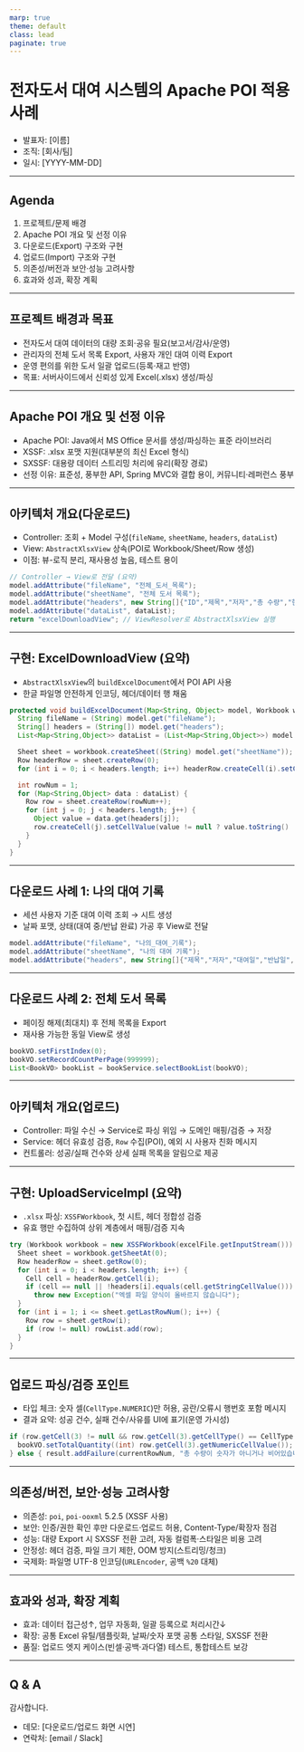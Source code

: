 ```yaml
---
marp: true
theme: default
class: lead
paginate: true
---
```


# 전자도서 대여 시스템의 Apache POI 적용 사례

- 발표자: [이름]
- 조직: [회사/팀]
- 일시: [YYYY-MM-DD]

---

## Agenda

1. 프로젝트/문제 배경
2. Apache POI 개요 및 선정 이유
3. 다운로드(Export) 구조와 구현
4. 업로드(Import) 구조와 구현
5. 의존성/버전과 보안·성능 고려사항
6. 효과와 성과, 확장 계획

---

## 프로젝트 배경과 목표

- 전자도서 대여 데이터의 대량 조회·공유 필요(보고서/감사/운영)
- 관리자의 전체 도서 목록 Export, 사용자 개인 대여 이력 Export
- 운영 편의를 위한 도서 일괄 업로드(등록·재고 반영)
- 목표: 서버사이드에서 신뢰성 있게 Excel(.xlsx) 생성/파싱

---

## Apache POI 개요 및 선정 이유

- Apache POI: Java에서 MS Office 문서를 생성/파싱하는 표준 라이브러리
- XSSF: .xlsx 포맷 지원(대부분의 최신 Excel 형식)
- SXSSF: 대용량 데이터 스트리밍 처리에 유리(확장 경로)
- 선정 이유: 표준성, 풍부한 API, Spring MVC와 결합 용이, 커뮤니티·레퍼런스 풍부

---

## 아키텍처 개요(다운로드)

- Controller: 조회 + Model 구성(`fileName`, `sheetName`, `headers`, `dataList`)
- View: `AbstractXlsxView` 상속(POI로 Workbook/Sheet/Row 생성)
- 이점: 뷰-로직 분리, 재사용성 높음, 테스트 용이

```java
// Controller → View로 전달 (요약)
model.addAttribute("fileName", "전체_도서_목록");
model.addAttribute("sheetName", "전체 도서 목록");
model.addAttribute("headers", new String[]{"ID","제목","저자","총 수량","현재 수량"});
model.addAttribute("dataList", dataList);
return "excelDownloadView"; // ViewResolver로 AbstractXlsxView 실행
```

---

## 구현: ExcelDownloadView (요약)

- `AbstractXlsxView`의 `buildExcelDocument`에서 POI API 사용
- 한글 파일명 안전하게 인코딩, 헤더/데이터 행 채움

```java
protected void buildExcelDocument(Map<String, Object> model, Workbook workbook, ...){
  String fileName = (String) model.get("fileName");
  String[] headers = (String[]) model.get("headers");
  List<Map<String,Object>> dataList = (List<Map<String,Object>>) model.get("dataList");

  Sheet sheet = workbook.createSheet((String) model.get("sheetName"));
  Row headerRow = sheet.createRow(0);
  for (int i = 0; i < headers.length; i++) headerRow.createCell(i).setCellValue(headers[i]);

  int rowNum = 1;
  for (Map<String,Object> data : dataList) {
    Row row = sheet.createRow(rowNum++);
    for (int j = 0; j < headers.length; j++) {
      Object value = data.get(headers[j]);
      row.createCell(j).setCellValue(value != null ? value.toString() : "");
    }
  }
}
```

---

## 다운로드 사례 1: 나의 대여 기록

- 세션 사용자 기준 대여 이력 조회 → 시트 생성
- 날짜 포맷, 상태(대여 중/반납 완료) 가공 후 View로 전달

```java
model.addAttribute("fileName", "나의_대여_기록");
model.addAttribute("sheetName", "나의 대여 기록");
model.addAttribute("headers", new String[]{"제목","저자","대여일","반납일","상태"});
```

---

## 다운로드 사례 2: 전체 도서 목록

- 페이징 해제(최대치) 후 전체 목록을 Export
- 재사용 가능한 동일 View로 생성

```java
bookVO.setFirstIndex(0);
bookVO.setRecordCountPerPage(999999);
List<BookVO> bookList = bookService.selectBookList(bookVO);
```

---

## 아키텍처 개요(업로드)

- Controller: 파일 수신 → Service로 파싱 위임 → 도메인 매핑/검증 → 저장
- Service: 헤더 유효성 검증, `Row` 수집(POI), 예외 시 사용자 친화 메시지
- 컨트롤러: 성공/실패 건수와 상세 실패 목록을 알림으로 제공

---

## 구현: UploadServiceImpl (요약)

- `.xlsx` 파싱: `XSSFWorkbook`, 첫 시트, 헤더 정합성 검증
- 유효 행만 수집하여 상위 계층에서 매핑/검증 지속

```java
try (Workbook workbook = new XSSFWorkbook(excelFile.getInputStream())) {
  Sheet sheet = workbook.getSheetAt(0);
  Row headerRow = sheet.getRow(0);
  for (int i = 0; i < headers.length; i++) {
    Cell cell = headerRow.getCell(i);
    if (cell == null || !headers[i].equals(cell.getStringCellValue()))
      throw new Exception("엑셀 파일 양식이 올바르지 않습니다");
  }
  for (int i = 1; i <= sheet.getLastRowNum(); i++) {
    Row row = sheet.getRow(i);
    if (row != null) rowList.add(row);
  }
}
```

---

## 업로드 파싱/검증 포인트

- 타입 체크: 숫자 셀(`CellType.NUMERIC`)만 허용, 공란/오류시 행번호 포함 메시지
- 결과 요약: 성공 건수, 실패 건수/사유를 UI에 표기(운영 가시성)

```java
if (row.getCell(3) != null && row.getCell(3).getCellType() == CellType.NUMERIC){
  bookVO.setTotalQuantity((int) row.getCell(3).getNumericCellValue());
} else { result.addFailure(currentRowNum, "총 수량이 숫자가 아니거나 비어있습니다"); }
```

---

## 의존성/버전, 보안·성능 고려사항

- 의존성: `poi`, `poi-ooxml` 5.2.5 (XSSF 사용)
- 보안: 인증/권한 확인 후만 다운로드·업로드 허용, Content-Type/확장자 점검
- 성능: 대량 Export 시 SXSSF 전환 고려, 자동 컬럼폭·스타일은 비용 고려
- 안정성: 헤더 검증, 파일 크기 제한, OOM 방지(스트리밍/청크)
- 국제화: 파일명 UTF-8 인코딩(`URLEncoder`, 공백 `%20` 대체)

---

## 효과와 성과, 확장 계획

- 효과: 데이터 접근성↑, 업무 자동화, 일괄 등록으로 처리시간↓
- 확장: 공통 Excel 유틸/템플릿화, 날짜/숫자 포맷 공통 스타일, SXSSF 전환
- 품질: 업로드 엣지 케이스(빈셀·공백·과다열) 테스트, 통합테스트 보강

---

## Q & A

감사합니다.
- 데모: [다운로드/업로드 화면 시연]
- 연락처: [email / Slack]
